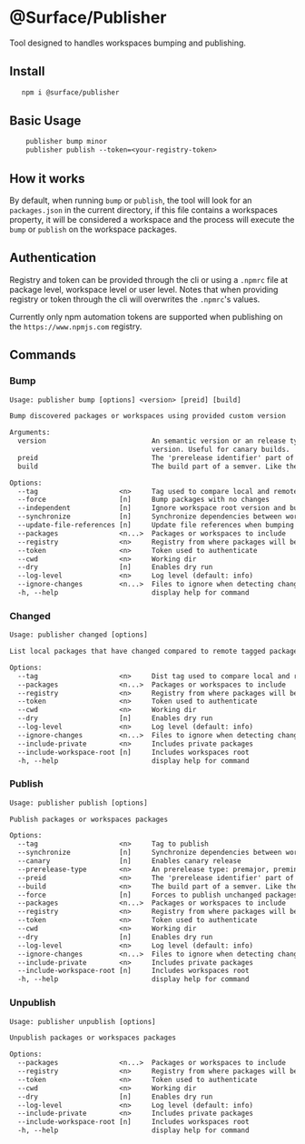 # @Surface/Publisher

Tool designed to handles workspaces bumping and publishing.

## Install

```txt
   npm i @surface/publisher
```

## Basic Usage

```txt
    publisher bump minor
    publisher publish --token=<your-registry-token>
```

## How it works

By default, when running `bump` or `publish`, the tool will look for an `packages.json` in the current directory, if this file contains a workspaces property, it will be considered a workspace and the process will execute the `bump` or `publish` on the workspace packages.

## Authentication

Registry and token can be provided through the cli or using a `.npmrc` file at package level, workspace level or user level. Notes that when providing registry or token through the cli will overwrites the `.npmrc`'s values.

Currently only npm automation tokens are supported when publishing on the `https://www.npmjs.com` registry.

## Commands

### Bump

```txt
Usage: publisher bump [options] <version> [preid] [build]

Bump discovered packages or workspaces using provided custom version

Arguments:
  version                          An semantic version or an release type: major, minor, patch, premajor, preminor, prepatch, prerelease. Also can accept an glob prerelease '*-dev+123' to override just the prerelease part of the
                                   version. Useful for canary builds.
  preid                            The 'prerelease identifier' part of a semver. Like the "rc" in 1.2.0-rc.8+2022
  build                            The build part of a semver. Like the "2022" in 1.2.0-rc.8+2022

Options:
  --tag                    <n>     Tag used to compare local and remote packages
  --force                  [n]     Bump packages with no changes
  --independent            [n]     Ignore workspace root version and bump itself
  --synchronize            [n]     Synchronize dependencies between workspace packages after bumping
  --update-file-references [n]     Update file references when bumping
  --packages               <n...>  Packages or workspaces to include
  --registry               <n>     Registry from where packages will be unpublished
  --token                  <n>     Token used to authenticate
  --cwd                    <n>     Working dir
  --dry                    [n]     Enables dry run
  --log-level              <n>     Log level (default: info)
  --ignore-changes         <n...>  Files to ignore when detecting changes
  -h, --help                       display help for command
```

### Changed

```txt
Usage: publisher changed [options]

List local packages that have changed compared to remote tagged package.

Options:
  --tag                    <n>     Dist tag used to compare local and remote packages
  --packages               <n...>  Packages or workspaces to include
  --registry               <n>     Registry from where packages will be unpublished
  --token                  <n>     Token used to authenticate
  --cwd                    <n>     Working dir
  --dry                    [n]     Enables dry run
  --log-level              <n>     Log level (default: info)
  --ignore-changes         <n...>  Files to ignore when detecting changes
  --include-private        <n>     Includes private packages
  --include-workspace-root [n]     Includes workspaces root
  -h, --help                       display help for command
```

### Publish

```txt
Usage: publisher publish [options]

Publish packages or workspaces packages

Options:
  --tag                    <n>     Tag to publish
  --synchronize            [n]     Synchronize dependencies between workspace packages before publishing
  --canary                 [n]     Enables canary release
  --prerelease-type        <n>     An prerelease type: premajor, preminor, prepatch, prerelease. Used by canary
  --preid                  <n>     The 'prerelease identifier' part of a semver. Like the "rc" in 1.2.0-rc.8+2022. Used by canary
  --build                  <n>     The build part of a semver. Like the "2022" in 1.2.0-rc.8+2022. Used by canary
  --force                  [n]     Forces to publish unchanged packages. Used by canary
  --packages               <n...>  Packages or workspaces to include
  --registry               <n>     Registry from where packages will be unpublished
  --token                  <n>     Token used to authenticate
  --cwd                    <n>     Working dir
  --dry                    [n]     Enables dry run
  --log-level              <n>     Log level (default: info)
  --ignore-changes         <n...>  Files to ignore when detecting changes
  --include-private        <n>     Includes private packages
  --include-workspace-root [n]     Includes workspaces root
  -h, --help                       display help for command
```

### Unpublish

```txt
Usage: publisher unpublish [options]

Unpublish packages or workspaces packages

Options:
  --packages               <n...>  Packages or workspaces to include
  --registry               <n>     Registry from where packages will be unpublished
  --token                  <n>     Token used to authenticate
  --cwd                    <n>     Working dir
  --dry                    [n]     Enables dry run
  --log-level              <n>     Log level (default: info)
  --include-private        <n>     Includes private packages
  --include-workspace-root [n]     Includes workspaces root
  -h, --help                       display help for command
```
